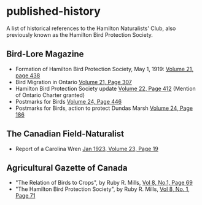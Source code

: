 # published-history

A list of historical references to the Hamilton Naturalists' Club, also previously known as the Hamilton Bird Protection Society.

## Bird-Lore Magazine

* Formation of Hamilton Bird Protection Society, May 1, 1919: [Volume 21, page 438](https://archive.org/stream/birdlore21nati/#page/438/mode/2up)
* Bird Migration in Ontario [Volume 21, Page 307](https://archive.org/stream/birdlore21nati#page/306/mode/2up)
* Hamilton Bird Protection Society update [Volume 22, Page 412](https://archive.org/stream/birdlore22nati#page/412/mode/2up) (Mention of Ontario Charter granted)
* Postmarks for Birds [Volume 24, Page 446](https://archive.org/stream/birdlore241922nati/#page/446/mode/2up)
* Postmarks for Birds, action to protect Dundas Marsh [Volume 24, Page 186](https://archive.org/stream/birdlore241922nati#page/186/mode/2up)

## The Canadian Field-Naturalist

* Report of a Carolina Wren [Jan 1923, Volume 23, Page 19](https://archive.org/stream/canadianfieldnat1923otta#page/18/mode/2up)

## Agricultural Gazette of Canada

* "The Relation of Birds to Crops", by Ruby R. Mills, [Vol 8, No.1, Page 69](https://archive.org/stream/n01agriculturalg08canauoft#page/68/mode/2up)
* "The Hamilton Bird Protection Society", by Ruby R. Mills, [Vol 8, No. 1, Page 71](https://archive.org/stream/n01agriculturalg08canauoft#page/70/mode/2up)
